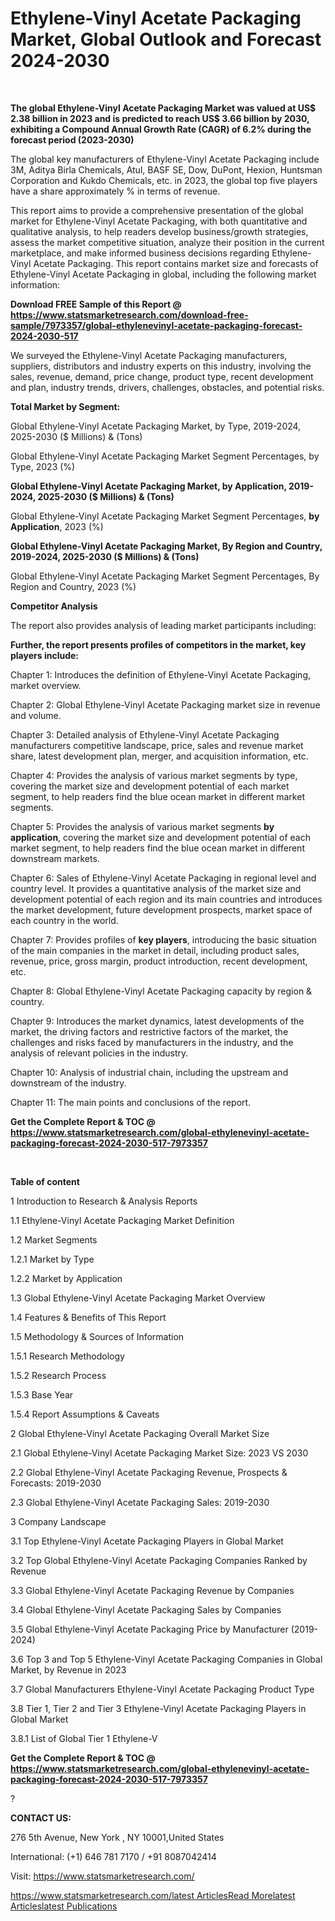 <h1>Ethylene-Vinyl Acetate Packaging Market, Global Outlook and Forecast 2024-2030</h1><br/><p><strong>The global Ethylene-Vinyl Acetate Packaging Market was valued at US$ 2.38 billion in 2023 and is predicted to reach US$ 3.66 billion by 2030, exhibiting a Compound Annual Growth Rate (<strong>CAGR</strong>) of 6.2% during the forecast period (2023-2030)</strong></p>
 
 
 
 <p>The global key manufacturers of Ethylene-Vinyl Acetate Packaging include 3M, Aditya Birla Chemicals, Atul, BASF SE, Dow, DuPont, Hexion, Huntsman Corporation and Kukdo Chemicals, etc. in 2023, the global top five players have a share approximately % in terms of revenue.</p>
 
 
 
 <p>This report aims to provide a comprehensive presentation of the global market for Ethylene-Vinyl Acetate Packaging, with both quantitative and qualitative analysis, to help readers develop business/growth strategies, assess the market competitive situation, analyze their position in the current marketplace, and make informed business decisions regarding Ethylene-Vinyl Acetate Packaging. This report contains market size and forecasts of Ethylene-Vinyl Acetate Packaging in global, including the following market information:</p>
 
 
 
 <p><strong>Download FREE Sample of this Report @ <a href="https://www.statsmarketresearch.com/download-free-sample/7973357/global-ethylenevinyl-acetate-packaging-forecast-2024-2030-517">https://www.statsmarketresearch.com/download-free-sample/7973357/global-ethylenevinyl-acetate-packaging-forecast-2024-2030-517</a></strong></p>
 
 
 
 <p>We surveyed the Ethylene-Vinyl Acetate Packaging manufacturers, suppliers, distributors and industry experts on this industry, involving the sales, revenue, demand, price change, product type, recent development and plan, industry trends, drivers, challenges, obstacles, and potential risks.</p>
 
 
 
 <p><strong>Total Market by Segment:</strong></p>
 
 
 
 <p>Global Ethylene-Vinyl Acetate Packaging Market, by Type, 2019-2024, 2025-2030 ($ Millions) & (Tons)</p>
 
 
 
 <p>Global Ethylene-Vinyl Acetate Packaging Market Segment Percentages, by Type, 2023 (%)</p>
 
 
 
 <p><strong>Global Ethylene-Vinyl Acetate Packaging Market, <strong>by Application</strong>, 2019-2024, 2025-2030 ($ Millions) & (Tons)</strong></p>
 
 
 
 <p>Global Ethylene-Vinyl Acetate Packaging Market Segment Percentages, <strong>by Application</strong>, 2023 (%)</p>
 
 
 
 <p><strong>Global Ethylene-Vinyl Acetate Packaging Market, By Region and Country, 2019-2024, 2025-2030 ($ Millions) & (Tons)</strong></p>
 
 
 
 <p>Global Ethylene-Vinyl Acetate Packaging Market Segment Percentages, By Region and Country, 2023 (%)</p>
 
 
 
 <p><strong>Competitor Analysis</strong></p>
 
 
 
 <p>The report also provides analysis of leading market participants including:</p>
 
 
 
 <p><strong>Further, the report presents profiles of competitors in the market, <strong>key players</strong> include:</strong></p>
 
 
 
 <p>Chapter 1: Introduces the definition of Ethylene-Vinyl Acetate Packaging, market overview.</p>
 
 
 
 <p>Chapter 2: Global Ethylene-Vinyl Acetate Packaging market size in revenue and volume.</p>
 
 
 
 <p>Chapter 3: Detailed analysis of Ethylene-Vinyl Acetate Packaging manufacturers competitive landscape, price, sales and revenue market share, latest development plan, merger, and acquisition information, etc.</p>
 
 
 
 <p>Chapter 4: Provides the analysis of various market segments by type, covering the market size and development potential of each market segment, to help readers find the blue ocean market in different market segments.</p>
 
 
 
 <p>Chapter 5: Provides the analysis of various market segments <strong>by application</strong>, covering the market size and development potential of each market segment, to help readers find the blue ocean market in different downstream markets.</p>
 
 
 
 <p>Chapter 6: Sales of Ethylene-Vinyl Acetate Packaging in regional level and country level. It provides a quantitative analysis of the market size and development potential of each region and its main countries and introduces the market development, future development prospects, market space of each country in the world.</p>
 
 
 
 <p>Chapter 7: Provides profiles of <strong>key players</strong>, introducing the basic situation of the main companies in the market in detail, including product sales, revenue, price, gross margin, product introduction, recent development, etc.</p>
 
 
 
 <p>Chapter 8: Global Ethylene-Vinyl Acetate Packaging capacity by region & country.</p>
 
 
 
 <p>Chapter 9: Introduces the market dynamics, latest developments of the market, the driving factors and restrictive factors of the market, the challenges and risks faced by manufacturers in the industry, and the analysis of relevant policies in the industry.</p>
 
 
 
 <p>Chapter 10: Analysis of industrial chain, including the upstream and downstream of the industry.</p>
 
 
 
 <p>Chapter 11: The main points and conclusions of the report.</p>
 
 
 
 <div><b>Get the Complete Report & TOC @ <a href="https://www.statsmarketresearch.com/global-ethylenevinyl-acetate-packaging-forecast-2024-2030-517-7973357">https://www.statsmarketresearch.com/global-ethylenevinyl-acetate-packaging-forecast-2024-2030-517-7973357</a></b></div>
 
 
 
 <p><br />
 
 <b>Table of content</b></p>
 
 
 
 <p>1 Introduction to Research & Analysis Reports<br />
 
 1.1 Ethylene-Vinyl Acetate Packaging Market Definition<br />
 
 1.2 Market Segments<br />
 
 1.2.1 Market by Type<br />
 
 1.2.2 Market by Application<br />
 
 1.3 Global Ethylene-Vinyl Acetate Packaging Market Overview<br />
 
 1.4 Features & Benefits of This Report<br />
 
 1.5 Methodology & Sources of Information<br />
 
 1.5.1 Research Methodology<br />
 
 1.5.2 Research Process<br />
 
 1.5.3 Base Year<br />
 
 1.5.4 Report Assumptions & Caveats<br />
 
 2 Global Ethylene-Vinyl Acetate Packaging Overall Market Size<br />
 
 2.1 Global Ethylene-Vinyl Acetate Packaging Market Size: 2023 VS 2030<br />
 
 2.2 Global Ethylene-Vinyl Acetate Packaging Revenue, Prospects & Forecasts: 2019-2030<br />
 
 2.3 Global Ethylene-Vinyl Acetate Packaging Sales: 2019-2030<br />
 
 3 Company Landscape<br />
 
 3.1 Top Ethylene-Vinyl Acetate Packaging Players in Global Market<br />
 
 3.2 Top Global Ethylene-Vinyl Acetate Packaging Companies Ranked by Revenue<br />
 
 3.3 Global Ethylene-Vinyl Acetate Packaging Revenue by Companies<br />
 
 3.4 Global Ethylene-Vinyl Acetate Packaging Sales by Companies<br />
 
 3.5 Global Ethylene-Vinyl Acetate Packaging Price by Manufacturer (2019-2024)<br />
 
 3.6 Top 3 and Top 5 Ethylene-Vinyl Acetate Packaging Companies in Global Market, by Revenue in 2023<br />
 
 3.7 Global Manufacturers Ethylene-Vinyl Acetate Packaging Product Type<br />
 
 3.8 Tier 1, Tier 2 and Tier 3 Ethylene-Vinyl Acetate Packaging Players in Global Market<br />
 
 3.8.1 List of Global Tier 1 Ethylene-V</p>
 
 
 
 <div><b>Get the Complete Report & TOC @ <a href="https://www.statsmarketresearch.com/global-ethylenevinyl-acetate-packaging-forecast-2024-2030-517-7973357">https://www.statsmarketresearch.com/global-ethylenevinyl-acetate-packaging-forecast-2024-2030-517-7973357</a></b></div>
 
 
 
 <p>? </p>
 
 
 
 <p><b>CONTACT US:</b><br />
 
 276 5th Avenue, New York , NY 10001,United States<br />
 
 International: (+1) 646 781 7170 / +91 8087042414<br />
 
 Visit: <a href="https://www.statsmarketresearch.com/">https://www.statsmarketresearch.com/</a><br />
 
 <a href="https://gyeongbokgung.com">https://www.statsmarketresearch.com/</a><a href="https://hallyeomaritime.com">latest Articles</a><a href="https://jingwansa.com">Read More</a><a href="https://nguoiviet.jp/">latest Articles</a><a href="https://www.intelmarketresearch.com/">latest Publications</a></p>